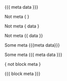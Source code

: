 {{{ meta data }}}

Not meta { }

Not meta { data }

Not meta {{ data }}

Some meta {{{meta data}}}

Some meta {{{ meta data }}}

{
not block meta
}

{{{
block meta
}}}